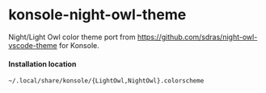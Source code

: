 # konsole-night-owl-theme

Night/Light Owl color theme port from https://github.com/sdras/night-owl-vscode-theme for Konsole.

#### Installation location

`~/.local/share/konsole/{LightOwl,NightOwl}.colorscheme`
